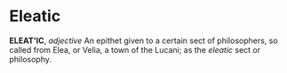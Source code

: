 # Eleatic

**ELEAT'IC**, _adjective_ An epithet given to a certain sect of philosophers, so called from Elea, or Velia, a town of the Lucani; as the _eleatic_ sect or philosophy.